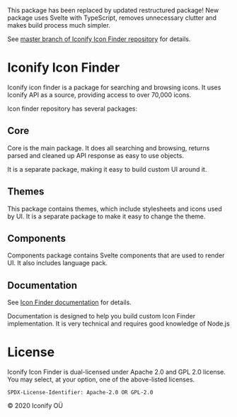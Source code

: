 This package has been replaced by updated restructured package! New package uses Svelte with TypeScript, removes unnecessary clutter and makes build process much simpler.

See [master branch of Iconify Icon Finder repository](https://github.com/iconify/icon-finder) for details.

# Iconify Icon Finder

Iconify icon finder is a package for searching and browsing icons. It uses Iconify API as a source, providing access to over 70,000 icons.

Icon finder repository has several packages:

## Core

Core is the main package. It does all searching and browsing, returns parsed and cleaned up API response as easy to use objects.

It is a separate package, making it easy to build custom UI around it.

## Themes

This package contains themes, which include stylesheets and icons used by UI. It is a separate package to make it easy to change the theme.

## Components

Components package contains Svelte components that are used to render UI. It also includes language pack.

## Documentation

See [Icon Finder documentation](https://docs.iconify.design/icon-finder/packages/) for details.

Documentation is designed to help you build custom Icon Finder implementation. It is very technical and requires good knowledge of Node.js

# License

Iconify Icon Finder is dual-licensed under Apache 2.0 and GPL 2.0 license. You may select, at your option, one of the above-listed licenses.

`SPDX-License-Identifier: Apache-2.0 OR GPL-2.0`

© 2020 Iconify OÜ
